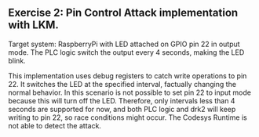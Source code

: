 Exercise 2: Pin Control Attack implementation with LKM.
-------------------------------------------------------

Target system: RaspberryPi with LED attached on GPIO pin 22 in output mode.
The PLC logic switch the output every 4 seconds, making the LED blink.

This implementation uses debug registers to catch write operations to pin 22.
It switches the LED at the specified interval, factually changing the normal behavior.
In this scenario is not possible to set pin 22 to input mode because this will turn off the LED.
Therefore, only intervals less than 4 seconds are supported for now, and both PLC logic and drk2
will keep writing to pin 22, so race conditions might occur.
The Codesys Runtime is not able to detect the attack.
